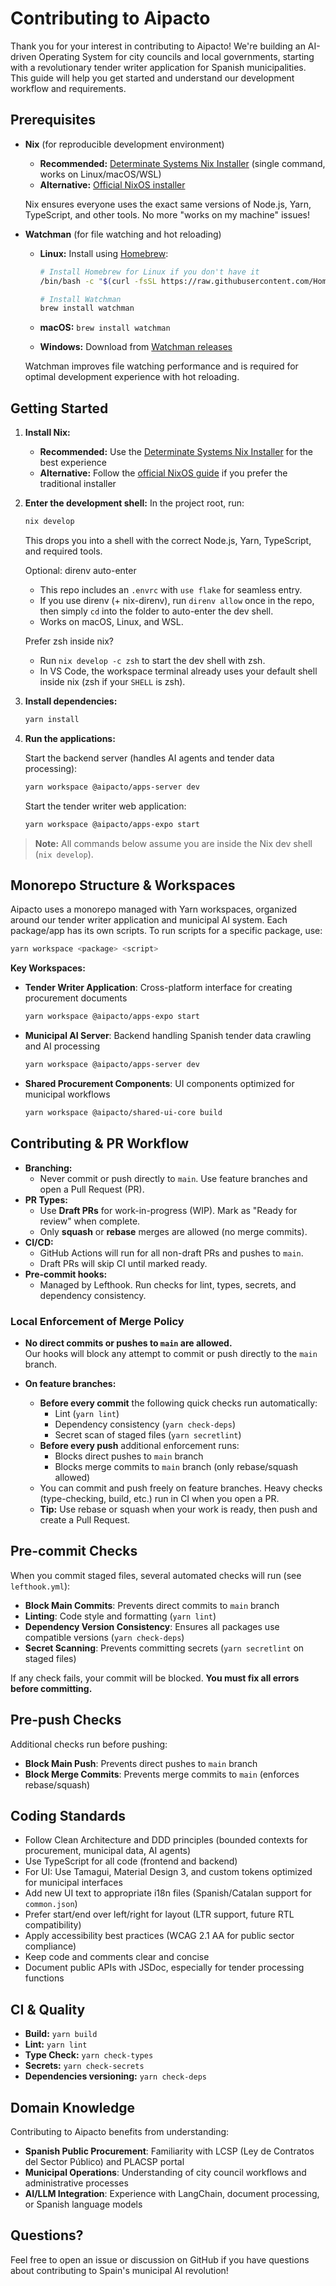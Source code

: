 # Contributing to Aipacto

Thank you for your interest in contributing to Aipacto! We're building an AI-driven Operating System for city councils and local governments, starting with a revolutionary tender writer application for Spanish municipalities. This guide will help you get started and understand our development workflow and requirements.

## Prerequisites

- **Nix** (for reproducible development environment)
  - **Recommended:** [Determinate Systems Nix Installer](https://zero-to-nix.com/start/install/) (single command, works on Linux/macOS/WSL)
  - **Alternative:** [Official NixOS installer](https://nixos.org/download.html)

  Nix ensures everyone uses the exact same versions of Node.js, Yarn, TypeScript, and other tools. No more "works on my machine" issues!

- **Watchman** (for file watching and hot reloading)
  - **Linux:** Install using [Homebrew](https://brew.sh/):

    ```bash
    # Install Homebrew for Linux if you don't have it
    /bin/bash -c "$(curl -fsSL https://raw.githubusercontent.com/Homebrew/install/HEAD/install.sh)"
    
    # Install Watchman
    brew install watchman
    ```

  - **macOS:** `brew install watchman`
  - **Windows:** Download from [Watchman releases](https://github.com/facebook/watchman/releases)
  
  Watchman improves file watching performance and is required for optimal development experience with hot reloading.

## Getting Started

1. **Install Nix:**
   - **Recommended:** Use the [Determinate Systems Nix Installer](https://zero-to-nix.com/start/install/) for the best experience
   - **Alternative:** Follow the [official NixOS guide](https://nixos.org/download.html) if you prefer the traditional installer

2. **Enter the development shell:**
   In the project root, run:

   ```bash
   nix develop
   ```

   This drops you into a shell with the correct Node.js, Yarn, TypeScript, and required tools.

   Optional: direnv auto-enter
   - This repo includes an `.envrc` with `use flake` for seamless entry.
   - If you use direnv (+ nix-direnv), run `direnv allow` once in the repo, then simply `cd` into the folder to auto-enter the dev shell.
   - Works on macOS, Linux, and WSL.

   Prefer zsh inside nix?
   - Run `nix develop -c zsh` to start the dev shell with zsh.
   - In VS Code, the workspace terminal already uses your default shell inside nix (zsh if your `SHELL` is zsh).

3. **Install dependencies:**

   ```bash
   yarn install
   ```

4. **Run the applications:**

   Start the backend server (handles AI agents and tender data processing):

   ```bash
   yarn workspace @aipacto/apps-server dev
   ```

   Start the tender writer web application:

   ```bash
   yarn workspace @aipacto/apps-expo start
   ```

> **Note:** All commands below assume you are inside the Nix dev shell (`nix develop`).

## Monorepo Structure & Workspaces

Aipacto uses a monorepo managed with Yarn workspaces, organized around our tender writer application and municipal AI system. Each package/app has its own scripts. To run scripts for a specific package, use:

```sh
yarn workspace <package> <script>
```

**Key Workspaces:**

- **Tender Writer Application**: Cross-platform interface for creating procurement documents

  ```sh
  yarn workspace @aipacto/apps-expo start
  ```

- **Municipal AI Server**: Backend handling Spanish tender data crawling and AI processing

  ```sh
  yarn workspace @aipacto/apps-server dev
  ```

- **Shared Procurement Components**: UI components optimized for municipal workflows

  ```sh
  yarn workspace @aipacto/shared-ui-core build
  ```

## Contributing & PR Workflow

- **Branching:**
  - Never commit or push directly to `main`. Use feature branches and open a Pull Request (PR).
- **PR Types:**
  - Use **Draft PRs** for work-in-progress (WIP). Mark as "Ready for review" when complete.
  - Only **squash** or **rebase** merges are allowed (no merge commits).
- **CI/CD:**
  - GitHub Actions will run for all non-draft PRs and pushes to `main`.
  - Draft PRs will skip CI until marked ready.
- **Pre-commit hooks:**
  - Managed by Lefthook. Run checks for lint, types, secrets, and dependency consistency.

### Local Enforcement of Merge Policy

- **No direct commits or pushes to `main` are allowed.**  
  Our hooks will block any attempt to commit or push directly to the `main` branch.

- **On feature branches:**
  - **Before every commit** the following quick checks run automatically:
    - Lint (`yarn lint`)
    - Dependency consistency (`yarn check-deps`)
    - Secret scan of staged files (`yarn secretlint`)
  - **Before every push** additional enforcement runs:
    - Blocks direct pushes to `main` branch
    - Blocks merge commits to `main` branch (only rebase/squash allowed)
  - You can commit and push freely on feature branches. Heavy checks (type-checking, build, etc.) run in CI when you open a PR.
  - **Tip:** Use rebase or squash when your work is ready, then push and create a Pull Request.

## Pre-commit Checks

When you commit staged files, several automated checks will run (see `lefthook.yml`):

- **Block Main Commits**: Prevents direct commits to `main` branch
- **Linting**: Code style and formatting (`yarn lint`)
- **Dependency Version Consistency**: Ensures all packages use compatible versions (`yarn check-deps`)
- **Secret Scanning**: Prevents committing secrets (`yarn secretlint` on staged files)

If any check fails, your commit will be blocked. **You must fix all errors before committing.**

## Pre-push Checks

Additional checks run before pushing:

- **Block Main Push**: Prevents direct pushes to `main` branch
- **Block Merge Commits**: Prevents merge commits to `main` (enforces rebase/squash)

## Coding Standards

- Follow Clean Architecture and DDD principles (bounded contexts for procurement, municipal data, AI agents)
- Use TypeScript for all code (frontend and backend)
- For UI: Use Tamagui, Material Design 3, and custom tokens optimized for municipal interfaces
- Add new UI text to appropriate i18n files (Spanish/Catalan support for `common.json`)
- Prefer start/end over left/right for layout (LTR support, future RTL compatibility)
- Apply accessibility best practices (WCAG 2.1 AA for public sector compliance)
- Keep code and comments clear and concise
- Document public APIs with JSDoc, especially for tender processing functions

## CI & Quality

- **Build:** `yarn build`
- **Lint:** `yarn lint`
- **Type Check:** `yarn check-types`
- **Secrets:** `yarn check-secrets`
- **Dependencies versioning:** `yarn check-deps`

## Domain Knowledge

Contributing to Aipacto benefits from understanding:

- **Spanish Public Procurement**: Familiarity with LCSP (Ley de Contratos del Sector Público) and PLACSP portal
- **Municipal Operations**: Understanding of city council workflows and administrative processes
- **AI/LLM Integration**: Experience with LangChain, document processing, or Spanish language models

## Questions?

Feel free to open an issue or discussion on GitHub if you have questions about contributing to Spain's municipal AI revolution!

